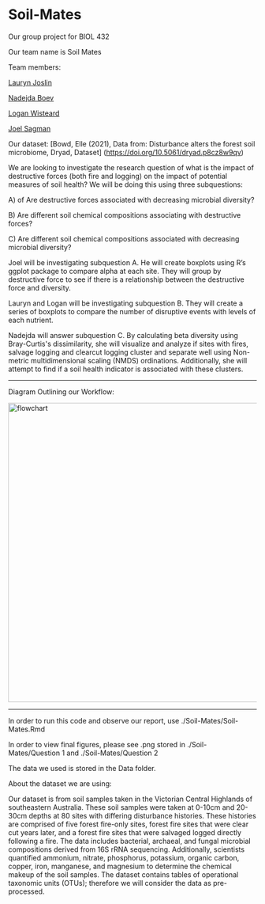 # Soil-Mates
Our group project for BIOL 432

Our team name is Soil Mates

Team members:

[Lauryn Joslin](https://github.com/laurynjoslin)

[Nadejda Boev](https://github.com/16nbb1)

[Logan Wisteard](https://github.com/LoganWisteard)

[Joel Sagman](https://github.com/JoelSagman)

Our dataset:
[Bowd, Elle (2021), Data from: Disturbance alters the forest soil microbiome, Dryad, Dataset] (https://doi.org/10.5061/dryad.p8cz8w9qv)

We are looking to investigate the research question of what is the impact of destructive forces (both fire and logging) on the impact of potential measures of soil health? We will be doing this using three subquestions: 

A) of Are destructive forces associated with decreasing microbial diversity? 

B) Are different soil chemical compositions associating with destructive forces? 

C) Are different soil chemical compositions associated with decreasing microbial diversity? 

 

Joel will be investigating subquestion A. He will create boxplots using R’s ggplot package to compare alpha at each site. They will group by destructive force to see if there is a relationship between the destructive force and diversity.
 

Lauryn and Logan will be investigating subquestion B. They will create a series of boxplots to compare the number of disruptive events with levels of each nutrient.

Nadejda will answer subquestion C. By calculating beta diversity using Bray-Curtis's dissimilarity, she will visualize and analyze if sites with fires, salvage logging and clearcut logging cluster and separate well using Non-metric multidimensional scaling (NMDS) ordinations. Additionally, she will attempt to find if a soil health indicator is associated with these clusters. 

 

____

Diagram Outlining our Workflow:

<img width="605" alt="flowchart" src="https://user-images.githubusercontent.com/94632840/161470808-242a9b8d-27df-4858-9494-206a49694a49.png">

_____

In order to run this code and observe our report, use ./Soil-Mates/Soil-Mates.Rmd

In order to view final figures, please see .png stored in ./Soil-Mates/Question 1 and ./Soil-Mates/Question 2

The data we used is stored in the Data folder. 

About the dataset we are using: 

Our dataset is from soil samples taken in the Victorian Central Highlands of southeastern Australia. These soil samples were taken at 0-10cm and 20-30cm depths at 80 sites with differing disturbance histories. These histories are comprised of five forest fire-only sites, forest fire sites that were clear cut years later, and a forest fire sites that were salvaged logged directly following a fire. The data includes bacterial, archaeal, and fungal microbial compositions derived from 16S rRNA sequencing. Additionally, scientists quantified ammonium, nitrate, phosphorus, potassium, organic carbon, copper, iron, manganese, and magnesium to determine the chemical makeup of the soil samples. The dataset contains tables of operational taxonomic units (OTUs); therefore we will consider the data as pre-processed. 
